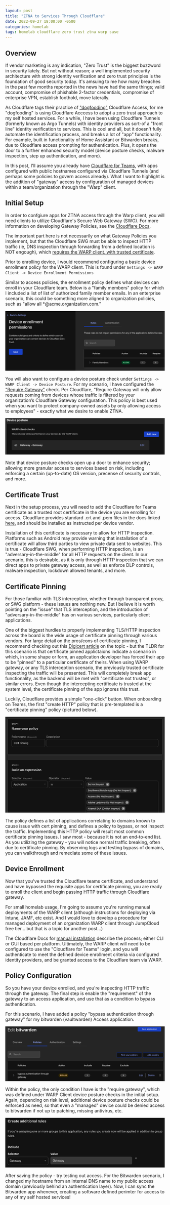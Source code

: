 ```yaml
---
layout: post
title: "ZTNA to Services Through Cloudflare"
date: 2022-09-27 18:00:00 -0500
categories: homelab
tags: homelab cloudflare zero trust ztna warp sase
---
```


## Overview

If vendor marketing is any indication, "Zero Trust" is the biggest buzzword in security lately. But not without reason; a well implemented security architecture with strong identity verification and zero trust principles is the foundation of good security today. It's amsuing to me how many breaches in the past few months reported in the news have had the same things; valid account, compromise of phishable 2-factor credentials, compromise of enterprise VPN, establish foothold, move laterally.

As Cloudflare tags their practice of ["dogfooding"](https://blog.cloudflare.com/dogfooding-from-home/) Cloudflare Access, for me "dogfooding" is using Cloudflare Acccess to adopt a zero trust approach to my self hosted services. For a while, I have been using Cloudflare Tunnels (formerly known as Argo Tunnels) with identity providers as sort-of a "front line" identity verification to services. This is cool and all, but it doesn't fully automate the identification process, and breaks a lot of "app" functionality. For example, built in functionality of Home Assistant or Bitwarden breaks, due to Cloudflare access prompting for authentication. Plus, it opens the door to a further enhanced security model (device posture checks, malware inspection, step up authentication, and more).

In this post, I'll assume you already have [Cloudflare for Teams](https://blog.cloudflare.com/introducing-cloudflare-for-teams/), with apps configured with public hostnames configured via Cloudflare Tunnels (and perhaps some policies to govern access already). What I want to highlight is the addition of "gateway" access by configuration of managed devices within a team/organization through the "Warp" client.

## Initial Setup

In order to confgiure apps for ZTNA access through the Warp client, you will need clients to utilize Cloudflare's Secure Web Gateway (SWG). For more information on developing Gateway Policies, see the [Cloudflare Docs](https://developers.cloudflare.com/cloudflare-one/policies/filtering/).

The important part here is not necessarily on what Gateway Policies you implement, but that the Cloudflare SWG must be able to inspect HTTP traffic (ie, DNS inspection through forwarding from a defined location is NOT engough), which [requires the WARP client, with trusted certificate](https://developers.cloudflare.com/cloudflare-one/policies/filtering/initial-setup/http/).

Prior to enrolling device, I would recommend configuring a basic device enrollment policy for the WARP client. This is found under ```Settings -> WARP Client -> Device Enrollment Permissions```

Similar to access policies, the enrollment policy defines what devices can enroll in your Cloudflare team. Below is a "family members" policy for which I included a list of list of authorized family member emails. In an enterprise scenario, this could be something more aligned to organization policies, such as "allow all *@acme.organization.com."

![device-policy](/assets/img/device-enrollment-policy.png)

You will also want to configure a device posture check under ```Settings -> WARP Client -> Device Posture```. For my scenario, I have configured the ["Require Gateway"](https://developers.cloudflare.com/cloudflare-one/identity/devices/warp-client-checks/require-gateway/) check. Per Cloudflare, "Require Gateway will only allow requests coming from devices whose traffic is filtered by your organization’s Cloudflare Gateway configuration. This policy is best used when you want to protect company-owned assets by only allowing access to employees" - exactly what we desire to enable ZTNA.

![device-posture](/assets/img/device-posture.png)

Note that device posture checks open up a door to enhance security; allowing more granular access to services based on risk, including enforcing a certain (up-to-date) OS version, precense of security controls, and more.

## Certificate Trust

Next in the setup process, you will need to add the Cloudflare for Teams certificate as a trusted root certificate in the device you are enrolling for access. Cloudflare provides standard .crt and .pem files in the docs linked [here](https://developers.cloudflare.com/cloudflare-one/connections/connect-devices/warp/install-cloudflare-cert), and should be installed as instructed per device vendor.

Installation of this certificate is necessary to allow for HTTP inspection. Platforms such as Android may provide warning that installation of a certificate will allow third parties to view private data sent to websites. This is true - Cloudflare SWG, when performing HTTP inspection, is an "adversary-in-the-middle" for all HTTP requests on the client. In our scenario, this is desirable, as it is only through HTTP inspection that we can direct apps to private gateway access, as well as enforce DLP controls, malware inspection, lockdown allowed tenants, and more.

## Certificate Pinning

For those familiar with TLS interception, whether through transparent proxy, or SWG platform - these issues are nothing new. But I believe it is worth pointing on the "issue" that TLS interception, and the introduction of "adversary-in-the-middle" has on various services, particularly client applications.

One of the biggest hurdles to properly implementing TLS/HTTP inspection across the board is the wide usage of certificate pinning through various vendors. For large detail on the pros/cons of certificate pinning, I recommend checking out this [Digicert article](https://www.digicert.com/blog/certificate-pinning-what-is-certificate-pinning) on the topic - but the TLDR for this scenario is that certificate pinned applictaions indicate a scenario in which, in some shape or form, an application developer has forced their app to be "pinned" to a particular certificate of theirs. When using WARP gateway, or any TLS interception scenario, the previously trusted certificate inspecting the traffic will be presented. This will completely break app functionality, as the backend will be met with "certificate not trusted", or similar errors. Even though the intercepting certificate is trusted at the system level, the certificate pinning of the app ignores this trust.

Luckily, Cloudflare provides a simple "one-click" button. When onboarding on Teams, the first "create HTTP" policy that is pre-templated is a "certificate pinning" policy (pictured below).

![cert-pinning](/assets/img/cert-pinning.png)

The policy defines a list of applications correlating to domains known to cause issue with cert pinning, and defines a policy to bypass, or not inspect the traffic. Implementing this HTTP policy will result most common certificate pinning issues. I saw most - because it is not an end-to-end list. As you utilizing the gateway - you will notice normal traffic breaking, often due to certificate pinning. By observing logs and testing bypass of domains, you can walkthrough and remediate some of these issues.

## Device Enrollment

Now that you've trusted the Cloudflare teams certificate, and understand and have bypassed the requisite apps for certificate pinning, you are ready to enroll the client and begin passing HTTP traffic through Cloudflare gateway.

For small homelab usage, I'm going to assume you're running manual deployments of the WARP client (although instructions for deploying via Intune, JAMF, etc exist. And I would love to develop a procedure for managed deployment of an organization WARP client through JumpCloud free tier... but that is a topic for another post...)

The Cloudflare Docs for [manual installation](https://developers.cloudflare.com/cloudflare-one/connections/connect-devices/warp/deployment/manual-deployment/) describe the process; either CLI or GUI based per platform. Ultimately, the WARP client will need to be configured to use the "Cloudflare for Teams" login, and you will authenticate to meet the defined device enrollment criteria via configured identity providers, and be granted access to the Cloudflare team via WARP.

## Policy Configuration

So you have your device enrolled, and you're inspecting HTTP traffic through the gateway. The final step is enable the "requirement" of the gateway to an access application, and use that as a condition to bypass authentication.

For this scenario, I have added a policy "bypass authentication through gateway" for my bitwarden (vaultwarden) Access application.

![bitwarden-bypass](/assets/img/bitwarden-bypass.png)

Within the policy, the only condition I have is the "require gateway", which was defined under WARP Client device posture checks in the initial setup. Again, depending on risk level, additional device posture checks could be enforced as need, so that even a "managed" device could be denied access to bitwarden if not up to patching, missing antivirus, etc.

![require-gateway](/assets/img/require-gateway.png)

After saving the policy - try testing out access. For the Bitwarden scenario, I changed my hostname from an internal DNS name to my public access domain (previously behind an authentication layer). Now, I can sync the Bitwarden app whenever, creating a software defined perimter for access to any of my self hosted services!